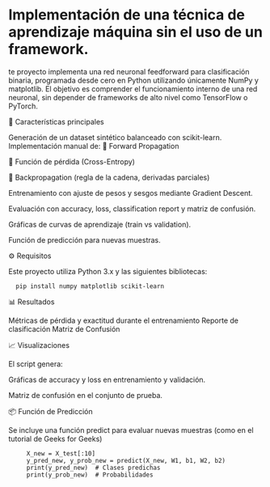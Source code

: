 # Implementación de una técnica de aprendizaje máquina sin el uso de un framework.
te proyecto implementa una red neuronal feedforward para clasificación binaria, programada desde cero en Python utilizando únicamente NumPy y matplotlib. El objetivo es comprender el funcionamiento interno de una red neuronal, sin depender de frameworks de alto nivel como TensorFlow o PyTorch.

🚀 Características principales

Generación de un dataset sintético balanceado con scikit-learn.
Implementación manual de:
   📌 Forward Propagation
    
   📌 Función de pérdida (Cross-Entropy)
    
   📌 Backpropagation (regla de la cadena, derivadas parciales)
    
   Entrenamiento con ajuste de pesos y sesgos mediante Gradient Descent.
    
   Evaluación con accuracy, loss, classification report y matriz de confusión.
    
   Gráficas de curvas de aprendizaje (train vs validation).
    
   Función de predicción para nuevas muestras.

⚙️ Requisitos

Este proyecto utiliza Python 3.x y las siguientes bibliotecas:

      pip install numpy matplotlib scikit-learn

📊 Resultados

Métricas de pérdida y exactitud durante el entrenamiento 
Reporte de clasificación 
Matriz de Confusión

📈 Visualizaciones

El script genera:

Gráficas de accuracy y loss en entrenamiento y validación.

Matriz de confusión en el conjunto de prueba.

📦 Función de Predicción

Se incluye una función predict para evaluar nuevas muestras (como en el tutorial de Geeks for Geeks)

         X_new = X_test[:10]
         y_pred_new, y_prob_new = predict(X_new, W1, b1, W2, b2)
         print(y_pred_new)  # Clases predichas
         print(y_prob_new)  # Probabilidades


